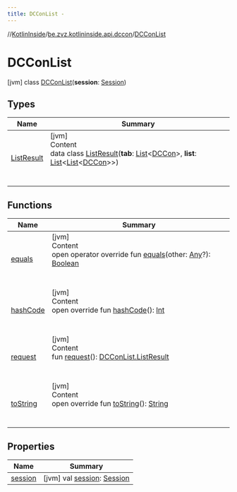 ```yaml
---
title: DCConList -
---
```

//[KotlinInside](../../index.md)/[be.zvz.kotlininside.api.dccon](../index.md)/[DCConList](index.md)



# DCConList  
 [jvm] class [DCConList](index.md)(**session**: [Session](../../be.zvz.kotlininside.session/-session/index.md))   


## Types  
  
|  Name|  Summary| 
|---|---|
| [ListResult](-list-result/index.md)| [jvm]  <br>Content  <br>data class [ListResult](-list-result/index.md)(**tab**: [List](https://kotlinlang.org/api/latest/jvm/stdlib/kotlin.collections/-list/index.html)<[DCCon](../../be.zvz.kotlininside.api.type/-d-c-con/index.md)>, **list**: [List](https://kotlinlang.org/api/latest/jvm/stdlib/kotlin.collections/-list/index.html)<[List](https://kotlinlang.org/api/latest/jvm/stdlib/kotlin.collections/-list/index.html)<[DCCon](../../be.zvz.kotlininside.api.type/-d-c-con/index.md)>>)  <br><br><br>


## Functions  
  
|  Name|  Summary| 
|---|---|
| [equals](https://kotlinlang.org/api/latest/jvm/stdlib/kotlin/-any/equals.html)| [jvm]  <br>Content  <br>open operator override fun [equals](https://kotlinlang.org/api/latest/jvm/stdlib/kotlin/-any/equals.html)(other: [Any](https://kotlinlang.org/api/latest/jvm/stdlib/kotlin/-any/index.html)?): [Boolean](https://kotlinlang.org/api/latest/jvm/stdlib/kotlin/-boolean/index.html)  <br><br><br>
| [hashCode](https://kotlinlang.org/api/latest/jvm/stdlib/kotlin/-any/hash-code.html)| [jvm]  <br>Content  <br>open override fun [hashCode](https://kotlinlang.org/api/latest/jvm/stdlib/kotlin/-any/hash-code.html)(): [Int](https://kotlinlang.org/api/latest/jvm/stdlib/kotlin/-int/index.html)  <br><br><br>
| [request](request.md)| [jvm]  <br>Content  <br>fun [request](request.md)(): [DCConList.ListResult](-list-result/index.md)  <br><br><br>
| [toString](https://kotlinlang.org/api/latest/jvm/stdlib/kotlin/-any/to-string.html)| [jvm]  <br>Content  <br>open override fun [toString](https://kotlinlang.org/api/latest/jvm/stdlib/kotlin/-any/to-string.html)(): [String](https://kotlinlang.org/api/latest/jvm/stdlib/kotlin/-string/index.html)  <br><br><br>


## Properties  
  
|  Name|  Summary| 
|---|---|
| [session](index.md#be.zvz.kotlininside.api.dccon/DCConList/session/#/PointingToDeclaration/)|  [jvm] val [session](index.md#be.zvz.kotlininside.api.dccon/DCConList/session/#/PointingToDeclaration/): [Session](../../be.zvz.kotlininside.session/-session/index.md)   <br>

